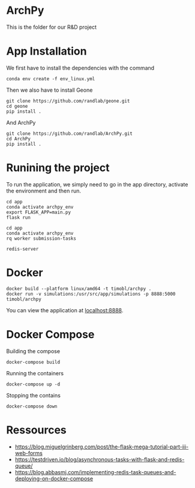 # ArchPy

This is the folder for our R&D project

# App Installation

We first have to install the dependencies with the command
```
conda env create -f env_linux.yml
```
Then we also have to install Geone 
```
git clone https://github.com/randlab/geone.git
cd geone
pip install .
```
And ArchPy
```
git clone https://github.com/randlab/ArchPy.git
cd ArchPy
pip install .
```

# Runining the project

To run the application, we simply need to go in the app directory, activate the environment and then run.
```
cd app
conda activate archpy_env
export FLASK_APP=main.py
flask run
```

```
cd app
conda activate archpy_env
rq worker submission-tasks
```

```
redis-server
```

# Docker

```
docker build --platform linux/amd64 -t timobl/archpy .
docker run -v simulations:/usr/src/app/simulations -p 8888:5000 timobl/archpy
```
You can view the application at [localhost:8888](http://localhost:8888).


# Docker Compose

Building the compose
```
docker-compose build
```

Running the containers
```
docker-compose up -d
```

Stopping the contains 
```
docker-compose down
```

# Ressources

* https://blog.miguelgrinberg.com/post/the-flask-mega-tutorial-part-iii-web-forms
* https://testdriven.io/blog/asynchronous-tasks-with-flask-and-redis-queue/
* https://blog.abbasmj.com/implementing-redis-task-queues-and-deploying-on-docker-compose
